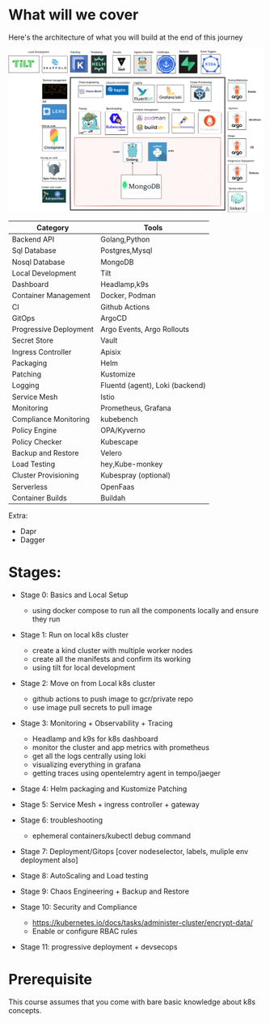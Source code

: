 # What will we cover

Here's the architecture of what you will build at the end of this journey

![apolloflavor2](images/apollo11-flavor2.png)

| Category | Tools |
|---|---|
| Backend API |  Golang,Python |
| Sql Database| Postgres,Mysql |
| Nosql Database | MongoDB | 
| Local Development | Tilt |
| Dashboard | Headlamp,k9s |
| Container Management | Docker, Podman |
| CI | Github Actions |
| GitOps | ArgoCD |
| Progressive Deployment | Argo Events, Argo Rollouts |
| Secret Store | Vault |
| Ingress Controller | Apisix |
| Packaging | Helm |
| Patching | Kustomize |
| Logging | Fluentd (agent), Loki (backend) |
| Service Mesh | Istio |
| Monitoring | Prometheus, Grafana |
| Compliance Monitoring | kubebench |
| Policy Engine | OPA/Kyverno |
| Policy Checker | Kubescape |
| Backup and Restore | Velero |
| Load Testing | hey,Kube-monkey |
| Cluster Provisioning | Kubespray (optional) |
| Serverless | OpenFaas |
| Container Builds | Buildah |

Extra:

- Dapr
- Dagger


# Stages:

- Stage 0: Basics and Local Setup
    - using docker compose to run all the components locally and ensure they run

- Stage 1: Run on local k8s cluster
    - create a kind cluster with multiple worker nodes
    - create all the manifests and confirm its working
    - using tilt for local development
    
- Stage 2: Move on from Local k8s cluster
    - github actions to push image to gcr/private repo
    - use image pull secrets to pull image

- Stage 3: Monitoring + Observability + Tracing 
    - Headlamp and k9s for k8s dashboard
    - monitor the cluster and app metrics with prometheus
    - get all the logs centrally using loki
    - visualizing everything in grafana
    - getting traces using opentelemtry agent in tempo/jaeger

- Stage 4: Helm packaging and Kustomize Patching

- Stage 5: Service Mesh + ingress controller + gateway

- Stage 6: troubleshooting
    - ephemeral containers/kubectl debug command

- Stage 7: Deployment/Gitops [cover nodeselector, labels, muliple env deployment also]

- Stage 8: AutoScaling and Load testing

- Stage 9: Chaos Engineering + Backup and Restore

- Stage 10: Security and Compliance
    - https://kubernetes.io/docs/tasks/administer-cluster/encrypt-data/
    - Enable or configure RBAC rules

- Stage 11: progressive deployment + devsecops


# Prerequisite

This course assumes that you come with bare basic knowledge about k8s concepts. 